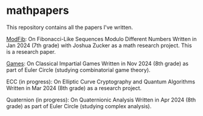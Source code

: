 # mathpapers
This repository contains all the papers I've written.

[ModFib](/modfib.pdf): On Fibonacci-Like Sequences Modulo Different Numbers
Written in Jan 2024 (7th grade) with Joshua Zucker as a math research project. This is a research paper. 

[Games](/modfib.pdf): On Classical Impartial Games
Written in Nov 2024 (8th grade) as part of Euler Circle (studying combinatorial game theory).

ECC (in progress): On Elliptic Curve Cryptography and Quantum Algorithms
Written in Mar 2024 (8th grade) as a research project. 

Quaternion (in progress): On Quaternionic Analysis
Written in Apr 2024 (8th grade) as part of Euler Circle (studying complex analysis).



